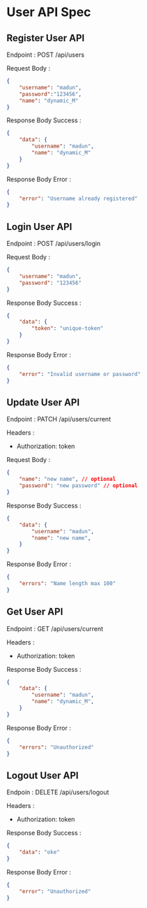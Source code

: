 # User API Spec

## Register User API

Endpoint : POST /api/users

Request Body :

```json
{
    "username": "madun",
    "password":"123456",
    "name": "dynamic_M"
}
```

Response Body Success :

```json
{
    "data": {
        "username": "madun",
        "name": "dynamic_M"
    }
}
```

Response Body Error :

```json
{
    "error": "Username already registered"
}
```

## Login User API

Endpoint : POST /api/users/login

Request Body :

```json
{
    "username": "madun",
    "password": "123456"
}
```

Response Body Success :

```json
{
    "data": {
        "token": "unique-token"
    }
}
```

Response Body Error :

```json
{
    "error": "Invalid username or password"
}
```

## Update User API

Endpoint : PATCH /api/users/current

Headers :
- Authorization: token

Request Body :

```json
{
    "name": "new name", // optional
    "password": "new password" // optional
}
```

Response Body Success :

```json
{
    "data": {
        "username": "madun",
        "name": "new name",
    }
}
```

Response Body Error :

```json
{
    "errors": "Name length max 100"
}
```

## Get User API

Endpoint : GET /api/users/current

Headers :
- Authorization: token

Response Body Success :

```json
{
    "data": {
        "username": "madun",
        "name": "dynamic_M",
    }
}
```

Response Body Error :

```json
{
    "errors": "Unauthorized"
}
```

## Logout User API

Endpoin : DELETE /api/users/logout

Headers :
- Authorization: token

Response Body Success :

```json
{
    "data": "oke"
}
```

Response Body Error :

```json
{
    "error": "Unauthorized"
}
```